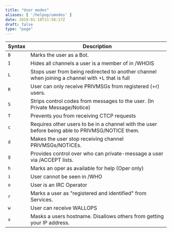 ```yaml
---
title: "User modes"
aliases: [ '/helpop/umodes' ]
date: 2019-01-10T21:58:17Z
draft: false
type: "page"
---
```


| Syntax |                                           Description                                           |
| ------ | ----------------------------------------------------------------------------------------------- |
| `B`    | Marks the user as a Bot.                                                                        |
| `I`    | Hides all channels a user is a member of in /WHOIS                                              |
| `L`    | Stops user from being redirected to another channel when joining a channel with +L that is full |
| `R`    | User can only receive PRIVMSGs from registered (+r) users.                                      |
| `S`    | Strips control codes from messages to the user. (In Private Message/Notice)                     |
| `T`    | Prevents you from receiving CTCP requests                                                       |
| `c`    | Requires other users to be in a channel with the user before being able to PRIVMSG/NOTICE them. |
| `d`    | Makes the user stop receiving channel PRIVMSGs/NOTICEs.                                         |
| `g`    | Provides control over who can private-message a user via /ACCEPT lists.                         |
| `h`    | Marks an oper as available for help (Oper only)                                                 |
| `i`    | User cannot be seen in /WHO                                                                     |
| `o`    | User is an IRC Operator                                                                         |
| `r`    | Marks a user as "registered and identified" from Services.                                      |
| `w`    | User can receive WALLOPS                                                                        |
| `x`    | Masks a users hostname. Disallows others from getting your IP address.                          |

